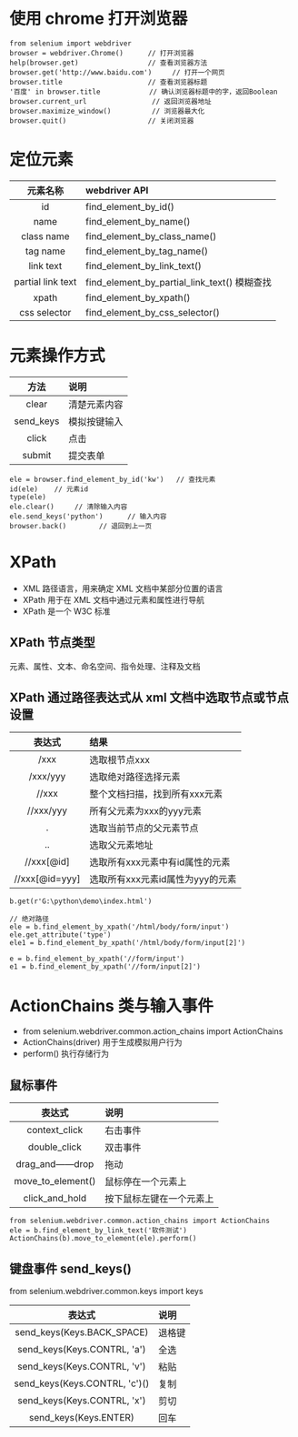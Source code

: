 # 使用 chrome 打开浏览器

```
from selenium import webdriver
browser = webdriver.Chrome()      // 打开浏览器
help(browser.get)                 // 查看浏览器方法
browser.get('http://www.baidu.com')     // 打开一个网页
browser.title                     // 查看浏览器标题
'百度' in browser.title            // 确认浏览器标题中的字，返回Boolean
browser.current_url                // 返回浏览器地址
browser.maximize_window()          // 浏览器最大化
browser.quit()                    // 关闭浏览器
```

# 定位元素

| 元素名称 | webdriver API |
| :---:    | :--- |
| id | find_element_by_id() |
| name | find_element_by_name() |
| class name | find_element_by_class_name() |
| tag name | find_element_by_tag_name() |
| link text | find_element_by_link_text() |
| partial link text | find_element_by_partial_link_text() 模糊查找|
| xpath | find_element_by_xpath() |
| css selector | find_element_by_css_selector() |


# 元素操作方式

| 方法 | 说明 |
| :---:    | :--- |
| clear | 清楚元素内容 |
| send_keys | 模拟按键输入 |
| click | 点击 |
| submit | 提交表单 |

```
ele = browser.find_element_by_id('kw')   // 查找元素
id(ele)    // 元素id
type(ele)
ele.clear()     // 清除输入内容
ele.send_keys('python')      // 输入内容
browser.back()        // 退回到上一页
```


# XPath

* XML 路径语言，用来确定 XML 文档中某部分位置的语言
* XPath 用于在 XML 文档中通过元素和属性进行导航
* XPath 是一个 W3C 标准


## XPath 节点类型

元素、属性、文本、命名空间、指令处理、注释及文档

## XPath 通过路径表达式从 xml 文档中选取节点或节点设置

| 表达式 | 结果 |
| :---:    | :--- |
| /xxx | 选取根节点xxx |
| /xxx/yyy | 选取绝对路径选择元素 |
| //xxx | 整个文档扫描，找到所有xxx元素 |
| //xxx/yyy | 所有父元素为xxx的yyy元素 |
| . | 选取当前节点的父元素节点 |
| .. | 选取父元素地址 |
| //xxx[@id] | 选取所有xxx元素中有id属性的元素 |
| //xxx[@id=yyy] | 选取所有xxx元素id属性为yyy的元素 |

```
b.get(r'G:\python\demo\index.html')

// 绝对路径
ele = b.find_element_by_xpath('/html/body/form/input')
ele.get_attribute('type')
ele1 = b.find_element_by_xpath('/html/body/form/input[2]')

e = b.find_element_by_xpath('//form/input')
e1 = b.find_element_by_xpath('//form/input[2]')
```

# ActionChains 类与输入事件

* from selenium.webdriver.common.action_chains import ActionChains
* ActionChains(driver) 用于生成模拟用户行为
* perform() 执行存储行为


## 鼠标事件

| 表达式 | 说明 |
| :---:    | :--- |
| context_click | 右击事件 |
| double_click | 双击事件 |
| drag_and——drop | 拖动 |
| move_to_element() | 鼠标停在一个元素上 |
| click_and_hold | 按下鼠标左键在一个元素上 |

```
from selenium.webdriver.common.action_chains import ActionChains
ele = b.find_element_by_link_text('软件测试')
ActionChains(b).move_to_element(ele).perform()
```

## 键盘事件 send_keys()
from selenium.webdriver.common.keys import keys

| 表达式 | 说明 |
| :---:    | :--- |
| send_keys(Keys.BACK_SPACE) | 退格键 |
| send_keys(Keys.CONTRL, 'a') | 全选 |
| send_keys(Keys.CONTRL, 'v') | 粘贴 |
| send_keys(Keys.CONTRL, 'c')() | 复制 |
| send_keys(Keys.CONTRL, 'x') | 剪切 |
| send_keys(Keys.ENTER) | 回车 |


